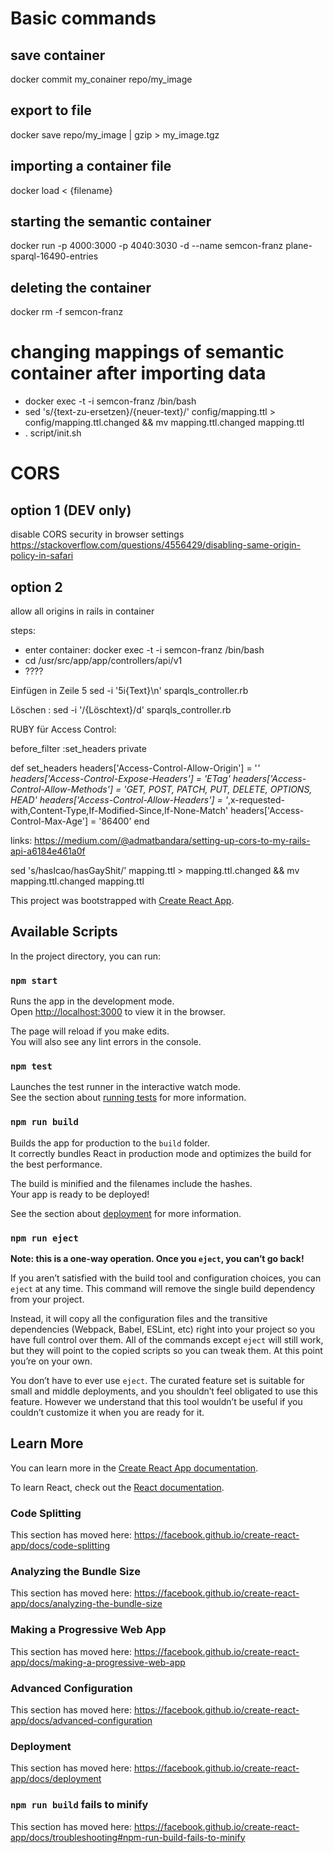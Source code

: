 # Basic commands

## save container

docker commit my_conainer repo/my_image

## export to file

docker save repo/my_image | gzip > my_image.tgz

## importing a container file

docker load < {filename} 

## starting the semantic container

docker run -p 4000:3000 -p 4040:3030  -d --name semcon-franz plane-sparql-16490-entries

## deleting the container

docker rm -f semcon-franz

# changing mappings of semantic container after importing data

- docker exec -t -i semcon-franz /bin/bash
- sed 's/{text-zu-ersetzen}/{neuer-text}/' config/mapping.ttl > config/mapping.ttl.changed && mv mapping.ttl.changed mapping.ttl
- . script/init.sh

# CORS

## option 1 (DEV only)
disable CORS security in browser settings
https://stackoverflow.com/questions/4556429/disabling-same-origin-policy-in-safari

## option 2
allow all origins in rails in container

steps:

- enter container: docker exec -t -i semcon-franz /bin/bash
- cd /usr/src/app/app/controllers/api/v1
- ????

Einfügen in Zeile 5
sed -i '5i{Text}\n' sparqls_controller.rb

Löschen :
    sed -i '/{Löschtext}/d' sparqls_controller.rb

RUBY für Access Control:

before_filter :set_headers 
private

  def set_headers
    headers['Access-Control-Allow-Origin'] = '*'
    headers['Access-Control-Expose-Headers'] = 'ETag'
    headers['Access-Control-Allow-Methods'] = 'GET, POST, PATCH, PUT, DELETE, OPTIONS, HEAD'
    headers['Access-Control-Allow-Headers'] = '*,x-requested-with,Content-Type,If-Modified-Since,If-None-Match'
    headers['Access-Control-Max-Age'] = '86400'
  end



links:
https://medium.com/@admatbandara/setting-up-cors-to-my-rails-api-a6184e461a0f


sed 's/hasIcao/hasGayShit/' mapping.ttl > mapping.ttl.changed && mv mapping.ttl.changed mapping.ttl



This project was bootstrapped with [Create React App](https://github.com/facebook/create-react-app).

## Available Scripts

In the project directory, you can run:

### `npm start`

Runs the app in the development mode.<br />
Open [http://localhost:3000](http://localhost:3000) to view it in the browser.

The page will reload if you make edits.<br />
You will also see any lint errors in the console.

### `npm test`

Launches the test runner in the interactive watch mode.<br />
See the section about [running tests](https://facebook.github.io/create-react-app/docs/running-tests) for more information.

### `npm run build`

Builds the app for production to the `build` folder.<br />
It correctly bundles React in production mode and optimizes the build for the best performance.

The build is minified and the filenames include the hashes.<br />
Your app is ready to be deployed!

See the section about [deployment](https://facebook.github.io/create-react-app/docs/deployment) for more information.

### `npm run eject`

**Note: this is a one-way operation. Once you `eject`, you can’t go back!**

If you aren’t satisfied with the build tool and configuration choices, you can `eject` at any time. This command will remove the single build dependency from your project.

Instead, it will copy all the configuration files and the transitive dependencies (Webpack, Babel, ESLint, etc) right into your project so you have full control over them. All of the commands except `eject` will still work, but they will point to the copied scripts so you can tweak them. At this point you’re on your own.

You don’t have to ever use `eject`. The curated feature set is suitable for small and middle deployments, and you shouldn’t feel obligated to use this feature. However we understand that this tool wouldn’t be useful if you couldn’t customize it when you are ready for it.

## Learn More

You can learn more in the [Create React App documentation](https://facebook.github.io/create-react-app/docs/getting-started).

To learn React, check out the [React documentation](https://reactjs.org/).

### Code Splitting

This section has moved here: https://facebook.github.io/create-react-app/docs/code-splitting

### Analyzing the Bundle Size

This section has moved here: https://facebook.github.io/create-react-app/docs/analyzing-the-bundle-size

### Making a Progressive Web App

This section has moved here: https://facebook.github.io/create-react-app/docs/making-a-progressive-web-app

### Advanced Configuration

This section has moved here: https://facebook.github.io/create-react-app/docs/advanced-configuration

### Deployment

This section has moved here: https://facebook.github.io/create-react-app/docs/deployment

### `npm run build` fails to minify

This section has moved here: https://facebook.github.io/create-react-app/docs/troubleshooting#npm-run-build-fails-to-minify
